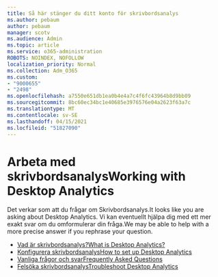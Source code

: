 ```yaml
---
title: Så här stänger du ditt konto för skrivbordsanalys
ms.author: pebaum
author: pebaum
manager: scotv
ms.audience: Admin
ms.topic: article
ms.service: o365-administration
ROBOTS: NOINDEX, NOFOLLOW
localization_priority: Normal
ms.collection: Adm_O365
ms.custom:
- "9000655"
- "2498"
ms.openlocfilehash: a7550e651db1ea0b4e4a7c4f6fc43964b8d9bb09
ms.sourcegitcommit: 8bc60ec34bc1e40685e3976576e04a2623f63a7c
ms.translationtype: MT
ms.contentlocale: sv-SE
ms.lasthandoff: 04/15/2021
ms.locfileid: "51827090"
---
```

# <a name="working-with-desktop-analytics"></a><span data-ttu-id="e6cfd-102">Arbeta med skrivbordsanalys</span><span class="sxs-lookup"><span data-stu-id="e6cfd-102">Working with Desktop Analytics</span></span>

<span data-ttu-id="e6cfd-103">Det verkar som att du frågar om Skrivbordsanalys.</span><span class="sxs-lookup"><span data-stu-id="e6cfd-103">It looks like you are asking about Desktop Analytics.</span></span> <span data-ttu-id="e6cfd-104">Vi kan eventuellt hjälpa dig med ett mer exakt svar om du omformulerar din fråga.</span><span class="sxs-lookup"><span data-stu-id="e6cfd-104">We may be able to help with a more precise answer if you rephrase your question.</span></span>

- [<span data-ttu-id="e6cfd-105">Vad är skrivbordsanalys?</span><span class="sxs-lookup"><span data-stu-id="e6cfd-105">What is Desktop Analytics?</span></span>](https://docs.microsoft.com/configmgr/desktop-analytics/overview)
- [<span data-ttu-id="e6cfd-106">Konfigurera skrivbordsanalys</span><span class="sxs-lookup"><span data-stu-id="e6cfd-106">How to set up Desktop Analytics</span></span>](https://docs.microsoft.com/configmgr/desktop-analytics/set-up)
- [<span data-ttu-id="e6cfd-107">Vanliga frågor och svar</span><span class="sxs-lookup"><span data-stu-id="e6cfd-107">Frequently Asked Questions</span></span>](https://docs.microsoft.com/configmgr/desktop-analytics/faq)
- [<span data-ttu-id="e6cfd-108">Felsöka skrivbordsanalys</span><span class="sxs-lookup"><span data-stu-id="e6cfd-108">Troubleshoot Desktop Analytics</span></span>](https://docs.microsoft.com/configmgr/desktop-analytics/troubleshooting)